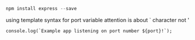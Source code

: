 ```javascript
npm install express --save
```



  using template syntax for port variable attention is about \` character not '
  ```
  console.log(`Example app listening on port number ${port}!`);
  ```
  